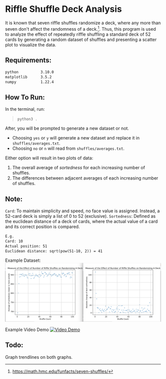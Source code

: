 # Riffle Shuffle Deck Analysis
It is known that seven riffle shuffles randomize a deck, where any more than seven don't affect the randomness of a deck.[^1]. Thus, this program is used to analyze the effect of repeatedly riffle shuffling a standard deck of 52 cards by generating a random dataset of shuffles and presenting a scatter plot to visualize the data. 

[^1]: https://math.hmc.edu/funfacts/seven-shuffles/

## Requirements:
```
python          3.10.0
matplotlib      3.5.2
numpy           1.22.4
```

## How To Run:
In the terminal, run:
> `python3 .`

After, you will be prompted to generate a new dataset or not.
 - Choosing `yes` or `y` will generate a new dataset and replace it in `shuffles/averages.txt`.
 - Choosing `no` or `n` will read from `shuffles/averages.txt`.

Either option will result in two plots of data:
 1. The overall average of *sortedness* for each increasing number of shuffles.
 2. The differences between adjacent averages of each increasing number of shuffles.

## Note:
`Card`: To maintain simplicity and speed, no face value is assigned. Instead, a 52-card deck is simply a list of 0 to 52 (exclusive).
`Sortedness`: Defined as the euclidean distance of a deck of cards, where the actual value of a card and its correct position is compared.
```
E.g.
Card: 10
Actual position: 51
Euclidean distance: sqrt(pow(51-10, 2)) = 41
```

Example Dataset:
![Example Plot](images/example_plot.png)

Example Video Demo
[![Video Demo](https://imgur.com/a/wZ7mCgu)](https://www.youtube.com/watch?v=Ay6gHaBSjPo "Riffle Shuffle Deck Analyzer Demo")

## Todo:
Graph trendlines on both graphs.